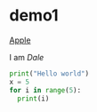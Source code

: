 # demo1

[Apple](https://apple.com)

I am *Dale*

``` python
print("Hello world")
x = 5
for i in range(5):
  print(i)
```
